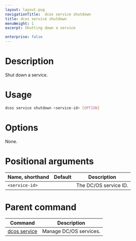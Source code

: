 ```yaml
---
layout: layout.pug
navigationTitle:  dcos service shutdown
title: dcos service shutdown
menuWeight: 1
excerpt: Shutting down a service

enterprise: false
---
```



# Description
Shut down a service.

# Usage

```bash
dcos service shutdown <service-id> [OPTION]
```

# Options

None.

# Positional arguments

| Name, shorthand | Default | Description |
|---------|-------------|-------------|
| `<service-id>`   |             | The DC/OS service ID. |

# Parent command

| Command | Description |
|---------|-------------|
| [dcos service](/1.11/cli/command-reference/dcos-service/)   | Manage DC/OS services. |
